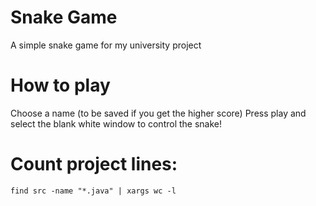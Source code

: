 # Snake Game
A simple snake game for my university project

# How to play
Choose a name (to be saved if you get the higher score)
Press play and select the blank white window to control the snake!


# Count project lines:
```console
find src -name "*.java" | xargs wc -l
```